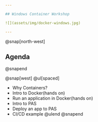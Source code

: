 ```yaml
---

## Windows Container Workshop

![](assets/img/docker-windows.jpg)

---
```

@snap[north-west]
## Agenda
@snapend

@snap[west]
@ul[spaced]
- Why Containers?
- Intro to Docker(hands on)
- Run an application in Docker(hands on)
- Intro to PAS
- Deploy an app to PAS
- CI/CD example
@ulend
@snapend